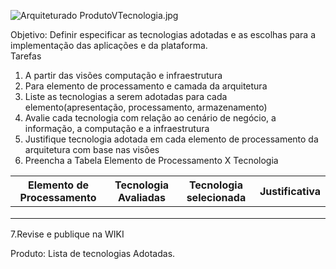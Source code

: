 ![Arquiteturado ProdutoVTecnologia.jpg](/.attachments/Arquiteturado%20ProdutoVTecnologia-3234c5d7-b367-4c87-ace6-ae08f79fa436.jpg)

Objetivo: Definir especificar as tecnologias adotadas e as escolhas para a implementação das aplicações e da plataforma.  
Tarefas 
1. A partir das visões computação e infraestrutura
2. Para elemento de processamento e camada da arquitetura
3. Liste as tecnologias a serem adotadas para cada elemento(apresentação, processamento, armazenamento)
4. Avalie cada tecnologia com relação ao cenário de negócio, a informação, a computação e a infraestrutura
5. Justifique tecnologia adotada em cada elemento de processamento da arquitetura com base nas visões
6. Preencha a Tabela Elemento de Processamento X Tecnologia


|Elemento de Processamento| Tecnologia Avaliadas  |Tecnologia selecionada  | Justificativa |
|--|--|--|--|
|  |  |  |  |
|  |  |  |  |
|  |  |  |  |

7.Revise e publique na WIKI




Produto: Lista de tecnologias Adotadas.